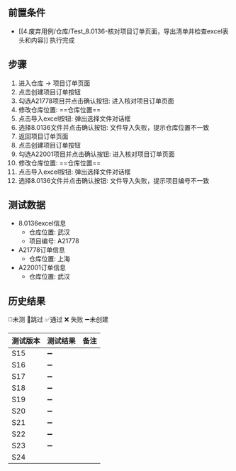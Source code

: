 
## 前置条件

- [[4.废弃用例/仓库/Test_8.0136-核对项目订单页面，导出清单并检查excel表头和内容]] 执行完成

## 步骤

1. 进入仓库 -> 项目订单页面
2. 点击创建项目订单按钮
3. 勾选A21778项目并点击确认按钮: 进入核对项目订单页面
4. 修改仓库位置: ==仓库位置== 
5. 点击导入excel按钮: 弹出选择文件对话框
6. 选择8.0136文件并点击确认按钮: 文件导入失败，提示仓库位置不一致
7. 返回项目订单页面
8. 点击创建项目订单按钮
9. 勾选A22001项目并点击确认按钮: 进入核对项目订单页面
10. 修改仓库位置: ==仓库位置== 
11. 点击导入excel按钮: 弹出选择文件对话框
12. 选择8.0136文件并点击确认按钮: 文件导入失败，提示项目编号不一致


## 测试数据

- 8.0136excel信息
	- 仓库位置: 武汉
	- 项目编号: A21778
- A21778订单信息
	- 仓库位置: 上海
- A22001订单信息
	- 仓库位置: 武汉

## 历史结果
 ◻️未测    🚫跳过     ✅通过    ❌ 失败    ➖未创建
  
| 测试版本 | 测试结果 | 备注  |
| ---- | ---- | --- |
| S15  | ➖    |     |
| S16  | ➖    |     |
| S17  | ➖    |     |
| S18  | ➖    |     |
| S19  | ➖    |     |
| S20  | ➖    |     |
| S21  | ➖    |     |
| S22  | ➖    |     |
| S23  | ➖    |     |
| S24  |      |     |
